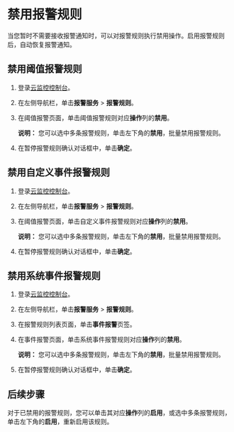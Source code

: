 # 禁用报警规则

当您暂时不需要接收报警通知时，可以对报警规则执行禁用操作。启用报警规则后，自动恢复报警通知。

## 禁用阈值报警规则

1.  登录[云监控控制台](https://cloudmonitor.console.aliyun.com)。

2.  在左侧导航栏，单击**报警服务** \> **报警规则**。

3.  在阈值报警页面，单击阈值报警规则对应**操作**列的**禁用**。

    **说明：** 您可以选中多条报警规则，单击左下角的**禁用**，批量禁用报警规则。

4.  在暂停报警规则确认对话框中，单击**确定**。


## 禁用自定义事件报警规则

1.  登录[云监控控制台](https://cloudmonitor.console.aliyun.com)。

2.  在左侧导航栏，单击**报警服务** \> **报警规则**。

3.  在阈值报警页面，单击自定义事件报警规则对应**操作**列的**禁用**。

    **说明：** 您可以选中多条报警规则，单击左下角的**禁用**，批量禁用报警规则。

4.  在暂停报警规则确认对话框中，单击**确定**。


## 禁用系统事件报警规则

1.  登录[云监控控制台](https://cloudmonitor.console.aliyun.com)。

2.  在左侧导航栏，单击**报警服务** \> **报警规则**。

3.  在报警规则列表页面，单击**事件报警**页签。

4.  在事件报警页面，单击系统事件报警规则对应**操作**列的**禁用**。

    **说明：** 您可以选中多条报警规则，单击左下角的**禁用**，批量禁用报警规则。

5.  在暂停报警规则确认对话框中，单击**确定**。


## 后续步骤

对于已禁用的报警规则，您可以单击其对应**操作**列的**启用**，或选中多条报警规则，单击左下角的**启用**，重新启用该规则。

